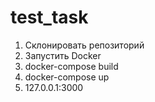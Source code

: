 # test_task
1) Склонировать репозиторий
2) Запустить Docker
3) docker-compose build
4) docker-compose up
5) 127.0.0.1:3000
